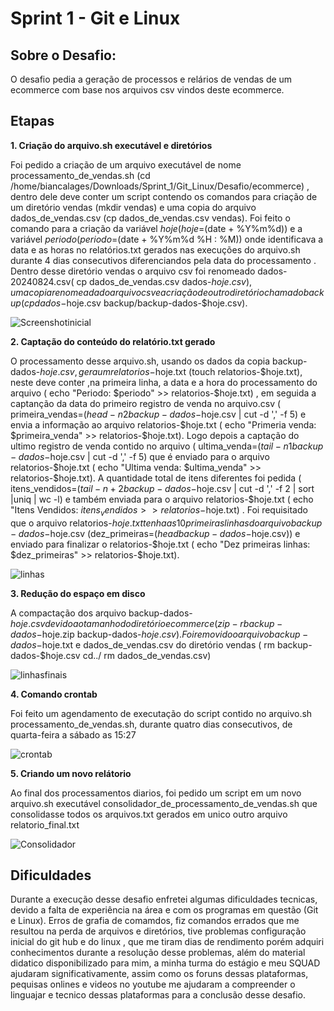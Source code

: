 # **Sprint 1 - Git e Linux**

## **Sobre o Desafio:**

O desafio pedia a geração de processos e relários de vendas de um ecommerce com base nos arquivos csv vindos deste ecommerce. 

## **Etapas**

**1. Criação do arquivo.sh executável e diretórios** 

Foi pedido a criação de um arquivo executável de nome processamento_de_vendas.sh (cd /home/biancalages/Downloads/Sprint_1/Git_Linux/Desafio/ecommerce) , dentro dele deve conter um script contendo os comandos para criação de um diretório vendas (mkdir vendas) e uma copia do arquivo dados_de_vendas.csv (cp dados_de_vendas.csv vendas). Foi feito o comando para a criação da variável $hoje(hoje=$(date + %Y%m%d)) e a variável $periodo(periodo=$(date + %Y%m%d %H : %M)) onde identificava a data e as horas no relatórios.txt gerados nas execuções do arquivo.sh durante 4 dias consecutivos diferenciandos pela data do processamento . Dentro desse diretório vendas o arquivo csv foi renomeado dados-20240824.csv( cp dados_de_vendas.csv dados-$hoje.csv), uma copia renomeada do arquivo csv e a criação de outro diretório chamado backup ( cp dados-$hoje.csv backup/backup-dados-$hoje.csv).  



 ![Screenshotinicial](https://github.com/biancalls/Sprint_1/blob/main/Evidencias/Screenshot%20from%202024-08-30%2015-46-47.png)




**2. Captação do conteúdo do relatório.txt gerado** 

O processamento desse arquivo.sh, usando os dados da copia backup-dados-$hoje.csv, gera um relatorios-$hoje.txt (touch relatorios-$hoje.txt), neste deve conter ,na primeira linha, a data e a hora do processamento do arquivo ( echo "Periodo: $periodo" >> relatorios-$hoje.txt) , em seguida a captanção da data do primeiro registro de venda no arquivo.csv ( primeira_vendas=$(head -n 2 backup-dados-$hoje.csv | cut -d ',' -f 5) e envia a informação ao arquivo relatorios-$hoje.txt ( echo "Primeria venda: $primeira_venda" >> relatorios-$hoje.txt). Logo depois a captação do ultimo registro de venda contido no arquivo ( ultima_venda=$(tail -n 1 backup-dados-$hoje.csv | cut -d ',' -f 5) que é enviado para o arquivo relatorios-$hoje.txt ( echo "Ultima venda: $ultima_venda" >> relatorios-$hoje.txt). A quantidade total de itens diferentes foi pedida ( itens_vendidos=$(tail -n +2 backup-dados-$hoje.csv | cut -d ',' -f 2 | sort |uniq | wc -l) e também enviada para o arquivo relatorios-$hoje.txt ( echo "Itens Vendidos: $itens_vendidos >> relatorios-$hoje.txt) . Foi requisitado que o arquivo relatorios-$hoje.txt tenha as 10 primeiras linhas do arquivo backup-dados-$hoje.csv (dez_primeiras=$(head backup-dados-$hoje.csv)) e enviado para finalizar o relatorios-$hoje.txt ( echo "Dez primeiras linhas: $dez_primeiras" >> relatorios-$hoje.txt).


![linhas](https://github.com/biancalls/Sprint_1/blob/main/Evidencias/Screenshot%20from%202024-08-30%2015-47-11.png) 



**3. Redução do espaço em disco**

A compactação dos arquivo backup-dados-$hoje.csv devido ao tamanho do diretório ecommerce ( zip -r backup-dados-$hoje.zip backup-dados-$hoje.csv).Foi removido o arquivo backup-dados-$hoje.txt e dados_de_vendas.csv do diretório vendas ( rm backup-dados-$hoje.csv cd../  rm dados_de_vendas.csv)


![linhasfinais](https://github.com/biancalls/Sprint_1/blob/main/Evidencias/Screenshot%20from%202024-08-30%2015-47-40.png)


**4. Comando crontab**

Foi feito um agendamento de executação do script contido no arquivo.sh processamento_de_vendas.sh, durante quatro dias consecutivos, de quarta-feira a sábado as 15:27 

![crontab](https://github.com/biancalls/Sprint_1/blob/main/Evidencias/Screenshot%20from%202024-08-28%2010-43-35.png) 

**5. Criando um novo relátorio**

Ao final dos processamentos diarios, foi pedido um  script em um novo arquivo.sh executável consolidador_de_processamento_de_vendas.sh que consolidasse todos os arquivos.txt gerados em unico outro arquivo relatorio_final.txt 


![Consolidador](https://github.com/biancalls/BiancaLages/blob/main/Evidencias/Screenshot%20from%202024-08-31%2016-22-15.png)


## **Dificuldades**

Durante a execução desse desafio enfretei algumas dificuldades tecnicas, devido a falta de experiência na área e com os programas em questão (Git e Linux). Erros de grafia de comamdos, fiz comandos errados que me resultou na perda de arquivos e diretórios, tive problemas configuração inicial do git hub e do linux , que me tiram dias de rendimento porém adquiri conhecimentos durante a resolução desse problemas, além do material didatico disponibilizado para mim, a minha turma do estágio e meu SQUAD ajudaram significativamente, assim como os foruns dessas plataformas, pequisas onlines e videos no youtube me ajudaram a compreender o linguajar e tecnico dessas plataformas para a conclusão desse desafio. 




